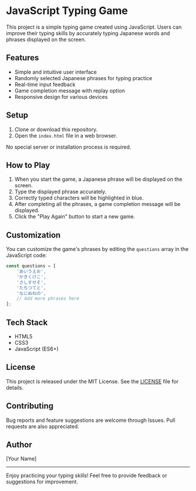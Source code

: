 # JavaScript Typing Game

This project is a simple typing game created using JavaScript. Users can improve their typing skills by accurately typing Japanese words and phrases displayed on the screen.

## Features

- Simple and intuitive user interface
- Randomly selected Japanese phrases for typing practice
- Real-time input feedback
- Game completion message with replay option
- Responsive design for various devices

## Setup

1. Clone or download this repository.
2. Open the `index.html` file in a web browser.

No special server or installation process is required.

## How to Play

1. When you start the game, a Japanese phrase will be displayed on the screen.
2. Type the displayed phrase accurately.
3. Correctly typed characters will be highlighted in blue.
4. After completing all the phrases, a game completion message will be displayed.
5. Click the "Play Again" button to start a new game.

## Customization

You can customize the game's phrases by editing the `questions` array in the JavaScript code:

```javascript
const questions = [
    'あいうえお',
    'かきくけこ',
    'さしすせそ',
    'たちつてと',
    'なにぬねの',
    // Add more phrases here
];
```

## Tech Stack

- HTML5
- CSS3
- JavaScript (ES6+)

## License

This project is released under the MIT License. See the [LICENSE](LICENSE) file for details.

## Contributing

Bug reports and feature suggestions are welcome through Issues. Pull requests are also appreciated.

## Author

[Your Name]

---

Enjoy practicing your typing skills! Feel free to provide feedback or suggestions for improvement.

